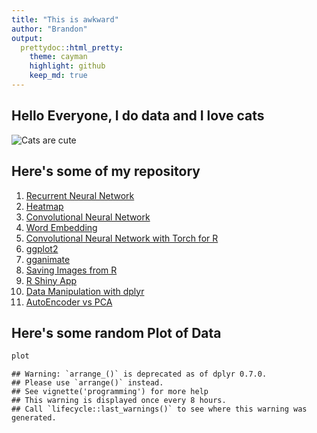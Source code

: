 ```yaml
---
title: "This is awkward"
author: "Brandon"
output:
  prettydoc::html_pretty:
    theme: cayman
    highlight: github
    keep_md: true
---
```




## Hello Everyone, I do data and I love cats

![Cats are cute](https://pixabay.com/get/g7f5c8fe15f32f9093c3aa060b1857cea2ee68b9c9aec4feef526a3ea2ad2a194ae3a5ee61105c4746d03fde47bba7ebf_640.jpg?attachment=)

## Here's some of my repository 

1. [Recurrent Neural Network](https://brandonyph.github.io/Introduction-to-RNN-in-R/)
2. [Heatmap](https://github.com/brandonyph/Heatmap-Tutorial-in-R)
3. [Convolutional Neural Network](https://github.com/brandonyph/Introduction-to-CNN-in-R)
4. [Word Embedding](https://github.com/brandonyph/Introduction-to-Word-Embedding-in-R)
5. [Convolutional Neural Network with Torch for R](https://brandonyph.github.io/Torch-for-R-CNN-Example/)
6. [ggplot2](https://brandonyph.github.io/ggplot2-tutorial/)
7. [gganimate](https://brandonyph.github.io/gganimate-tutorial/)
8. [Saving Images from R](https://brandonyph.github.io/Saving-Plot-As-Image/)
9. [R Shiny App](https://github.com/brandonyph/R-Shinny-Tutorial)
10. [Data Manipulation with dplyr](https://brandonyph.github.io/Data-Manipulation-with-dplyr/)
11. [AutoEncoder vs PCA](https://github.com/brandonyph/AutoEncoder-vs-PCA-Dimensional-Reduction)

## Here's some random Plot of Data



```r
plot
```

```
## Warning: `arrange_()` is deprecated as of dplyr 0.7.0.
## Please use `arrange()` instead.
## See vignette('programming') for more help
## This warning is displayed once every 8 hours.
## Call `lifecycle::last_warnings()` to see where this warning was generated.
```

<!--html_preserve--><div id="htmlwidget-2efffd4b35f29dfde373" style="width:672px;height:480px;" class="plotly html-widget"></div>
<script type="application/json" data-for="htmlwidget-2efffd4b35f29dfde373">{"x":{"visdat":{"4a34a7e5ec9":["function () ","plotlyVisDat"]},"cur_data":"4a34a7e5ec9","attrs":{"4a34a7e5ec9":{"x":{},"y":{},"z":{},"color":{},"colors":["#BF382A","#0C4B8E"],"alpha_stroke":1,"sizes":[10,100],"spans":[1,20],"type":"scatter3d","mode":"markers","inherit":true}},"layout":{"margin":{"b":40,"l":60,"t":25,"r":10},"scene":{"xaxis":{"title":"Weight"},"yaxis":{"title":"Gross horsepower"},"zaxis":{"title":"1/4 mile time"}},"hovermode":"closest","showlegend":true},"source":"A","config":{"showSendToCloud":false},"data":[{"x":[3.215,3.44,3.46,3.57,3.19,3.15,3.44,3.44,4.07,3.73,3.78,5.25,5.424,5.345,2.465,3.52,3.435,3.84,3.845],"y":[110,175,105,245,62,95,123,123,180,180,180,205,215,230,97,150,150,245,175],"z":[19.44,17.02,20.22,15.84,20,22.9,18.3,18.9,17.4,17.6,18,17.98,17.82,17.42,20.01,16.87,17.3,15.41,17.05],"type":"scatter3d","mode":"markers","name":"Automatic","marker":{"color":"rgba(191,56,42,1)","line":{"color":"rgba(191,56,42,1)"}},"textfont":{"color":"rgba(191,56,42,1)"},"error_y":{"color":"rgba(191,56,42,1)"},"error_x":{"color":"rgba(191,56,42,1)"},"line":{"color":"rgba(191,56,42,1)"},"frame":null},{"x":[2.62,2.875,2.32,2.2,1.615,1.835,1.935,2.14,1.513,3.17,2.77,3.57,2.78],"y":[110,110,93,66,52,65,66,91,113,264,175,335,109],"z":[16.46,17.02,18.61,19.47,18.52,19.9,18.9,16.7,16.9,14.5,15.5,14.6,18.6],"type":"scatter3d","mode":"markers","name":"Manual","marker":{"color":"rgba(12,75,142,1)","line":{"color":"rgba(12,75,142,1)"}},"textfont":{"color":"rgba(12,75,142,1)"},"error_y":{"color":"rgba(12,75,142,1)"},"error_x":{"color":"rgba(12,75,142,1)"},"line":{"color":"rgba(12,75,142,1)"},"frame":null}],"highlight":{"on":"plotly_click","persistent":false,"dynamic":false,"selectize":false,"opacityDim":0.2,"selected":{"opacity":1},"debounce":0},"shinyEvents":["plotly_hover","plotly_click","plotly_selected","plotly_relayout","plotly_brushed","plotly_brushing","plotly_clickannotation","plotly_doubleclick","plotly_deselect","plotly_afterplot","plotly_sunburstclick"],"base_url":"https://plot.ly"},"evals":[],"jsHooks":[]}</script><!--/html_preserve-->
